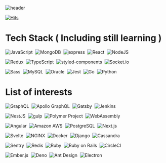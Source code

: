 ![header](https://capsule-render.vercel.app/api?type=rect&color=gradient&height=300&section=header&text=SynCROSS&fontSize=90)

[![Hits](https://hits.seeyoufarm.com/api/count/incr/badge.svg?url=https%3A%2F%2Fgithub.com%2FSynCROSS&count_bg=%2324292E&title_bg=%2324292E&icon=github.svg&icon_color=%23FFFFFF&title=Watch&edge_flat=true)](https://hits.seeyoufarm.com)

# Tech Stack ( Including still learning )

<img src="https://img.shields.io/badge/JavaScript-F7DF1E?style=flat-square&logo=Javascript&logoColor=white" alt="JavaScript"/>&nbsp;
<img src="https://img.shields.io/badge/MongoDB-47A248?style=flat-square&logo=MongoDB&logoColor=white" alt="MongoDB"/>&nbsp;
<img src="https://img.shields.io/badge/express-ffffff?style=flat-square&logo=express&logoColor=white" alt="express"/>&nbsp;
<img src="https://img.shields.io/badge/React-61DAFB?style=flat-square&logo=React&logoColor=white" alt="React"/>&nbsp;
<img src="https://img.shields.io/badge/NodeJS-339933?style=flat-square&logo=Node.js&logoColor=white" alt="NodeJS"/>&nbsp;

<img src="https://img.shields.io/badge/Redux-764ABC?style=flat-square&logo=Redux&logoColor=white" alt="Redux"/>&nbsp;
<img src="https://img.shields.io/badge/TypeScript-007ACC?style=flat-square&logo=TypeScript&logoColor=white" alt="TypeScript"/>&nbsp;
<img src="https://img.shields.io/badge/styled--components-DB7093?style=flat-square&logo=styled-components&logoColor=white" alt="styled-components"/>&nbsp;
<img src="https://img.shields.io/badge/Socket.io-010101?style=flat-square&logo=Socket.io&logoColor=white" alt="Socket.io"/>&nbsp;

<img src="https://img.shields.io/badge/Sass-CC6699?style=flat-square&logo=Sass&logoColor=white" alt="Sass"/>&nbsp;
<img src="https://img.shields.io/badge/MySQL-4479A1?style=flat-square&logo=MySQL&logoColor=white" alt="MySQL"/>&nbsp;
<img src="https://img.shields.io/badge/Oracle-F80000?style=flat-square&logo=Oracle&logoColor=white" alt="Oracle">&nbsp;
<img
  src="https://img.shields.io/badge/Jest-C21325?style=flat-square&logo=Jest&logoColor=white"
  alt="Jest"
/>&nbsp;
<img
  src="https://img.shields.io/badge/Go-00ADD8?style=flat-square&logo=Go&logoColor=white"
  alt="Go"
/>&nbsp;
<img
  src="https://img.shields.io/badge/Python-3776AB?style=flat-square&logo=Python&logoColor=white"
  alt="Python"
/>&nbsp;

# List of interests

<img
  src="https://img.shields.io/badge/GraphQL-E10098?style=flat-square&logo=GraphQL&logoColor=white"
  alt="GraphQL"
/>&nbsp;
<img
  src="https://img.shields.io/badge/Apollo%20GraphQL-311C87?style=flat-square&logo=Apollo%20GraphQL&logoColor=white"
  alt="Apollo GraphQL"
/>&nbsp;
<img
  src="https://img.shields.io/badge/Gatsby-663399?style=flat-square&logo=Gatsby&logoColor=white"
  alt="Gatsby"
/>&nbsp;
<img
  src="https://img.shields.io/badge/Jenkins-D24939?style=flat-square&logo=Jenkins&logoColor=white"
  alt="Jenkins"
/>&nbsp;

<img
  src="https://img.shields.io/badge/NestJS-E0234E?style=flat-square&logo=NestJS&logoColor=white"
  alt="NestJS"
/>&nbsp;
<img
  src="https://img.shields.io/badge/gulp-CF4647?style=flat-square&logo=gulp&logoColor=white"
  alt="gulp"
/>&nbsp;
<img
  src="https://img.shields.io/badge/Polymer%20Project-FF4470?style=flat-square&logo=Polymer%20Project&logoColor=white"
  alt="Polymer Project"
/>&nbsp;
<img
  src="https://img.shields.io/badge/WebAssembly-654FF0?style=flat-square&logo=WebAssembly&logoColor=white"
  alt="WebAssembly"
/>&nbsp;

<img
  src="https://img.shields.io/badge/Angular-DD0031?style=flat-square&logo=Angular&logoColor=white"
  alt="Angular"
/>&nbsp;
<img
  src="https://img.shields.io/badge/Amazon%20AWS-232F3E?style=flat-square&logo=NestJS&logoColor=white"
  alt="Amazon AWS"
/>&nbsp;
<img
  src="https://img.shields.io/badge/PostgreSQL-336791?style=flat-square&logo=PostgreSQL&logoColor=white"
  alt="PostgreSQL"
/>&nbsp;
<img
  src="https://img.shields.io/badge/Next.js-000000?style=flat-square&logo=Next.js&logoColor=white"
  alt="Next.js"
/>&nbsp;

<img
  src="https://img.shields.io/badge/Svelte-FF3E00?style=flat-square&logo=Svelte&logoColor=white"
  alt="Svelte"
/>&nbsp;
<img
  src="https://img.shields.io/badge/NGINX-269539?style=flat-square&logo=NGINX&logoColor=white"
  alt="NGINX"
/>&nbsp;
<img
  src="https://img.shields.io/badge/Docker-2496ED?style=flat-square&logo=Docker&logoColor=white"
  alt="Docker"
/>&nbsp;
<img
  src="https://img.shields.io/badge/Django-092E20?style=flat-square&logo=Django&logoColor=white"
  alt="Django"
/>&nbsp;
<img
  src="https://img.shields.io/badge/Cassandra-1287B1?style=flat-square&logo=Apache%20Cassandra&logoColor=white"
  alt="Cassandra"
/>&nbsp;

<img
  src="https://img.shields.io/badge/Sentry-FB4226?style=flat-square&logo=Sentry&logoColor=white"
  alt="Sentry"
/>&nbsp;
<img
  src="https://img.shields.io/badge/Redis-DC382D?style=flat-square&logo=Redis&logoColor=white"
  alt="Redis"
/>&nbsp;
<img
  src="https://img.shields.io/badge/Ruby-CC342D?style=flat-square&logo=Ruby&logoColor=white"
  alt="Ruby"
/>&nbsp;
<img
  src="https://img.shields.io/badge/Ruby%20on%20Rails-CC342D?style=flat-square&logo=Ruby%20on%20Rails&logoColor=white"
  alt="Ruby on Rails"
/>&nbsp;
<img
  src="https://img.shields.io/badge/CircleCI-343434?style=flat-square&logo=CircleCI&logoColor=white"
  alt="CircleCI"
/>&nbsp;

<img
  src="https://img.shields.io/badge/Ember.js-E04E39?style=flat-square&logo=Ember.js&logoColor=white"
  alt="Ember.js"
/>&nbsp;
<img
  src="https://img.shields.io/badge/Deno-000000?style=flat-square&logo=Deno&logoColor=white"
  alt="Deno"
/>&nbsp;
<img
  src="https://img.shields.io/badge/Ant%20Design.js-E04E39?style=flat-square&logo=Ant%20Design&logoColor=white"
  alt="Ant Design"
/>&nbsp;
<img
  src="https://img.shields.io/badge/Electron-47848F?style=flat-square&logo=Electron&logoColor=white"
  alt="Electron"
/>&nbsp;
